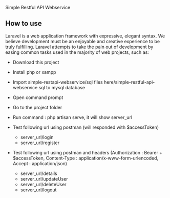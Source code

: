
Simple Restful API Webservice

## How to use

Laravel is a web application framework with expressive, elegant syntax. We believe development must be an enjoyable and creative experience to be truly fulfilling. Laravel attempts to take the pain out of development by easing common tasks used in the majority of web projects, such as:

- Download this project
- Install php or xampp
- Import simple-restapi-webservice/sql files here/simple-restful-api-webservice.sql to mysql database
- Open command prompt
- Go to the project folder
- Run command : php artisan serve, it will show server_url
- Test following url using postman (will responded with $accessToken)
    - server_url/login
    - server_url/register

- Test following url using postman and headers (Authorization : Bearer + $accessToken, Content-Type : application/x-www-form-urlencoded, Accept : application/json)
    - server_url/details
    - server_url/updateUser
    - server_url/deleteUser
    - server_url/logout

